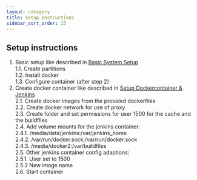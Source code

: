 ```yaml
---
layout: category
title: Setup Instructions
sidebar_sort_order: 15
---
```


## Setup instructions

1. Basic setup like described in [Basic System Setup](basicSystemSetup.md)  
  1.1. Create partitions  
  1.2. Install docker  
  1.3. Configure container (after step 2)   
2. Create docker container like described in [Setup Dockercontainer & Jenkins](setupDockercontainerJenkins.md)  
  2.1. Create docker images from the provided dockerfiles  
  2.2. Create docker network for use of proxy  
  2.3. Create folder and set permissions for user 1500 for the cache and the buildfiles  
  2.4. Add volume mounts for the jenkins container:  
    2.4.1. /media/data/jenkins:/var/jenkins_home  
    2.4.2. /var/run/docker.sock:/var/run/docker.sock  
    2.4.3. /media/docker2:/var/buildfiles  
  2.5. Other jenkins container config adaptions:  
    2.5.1. User set to 1500  
    2.5.2 New image name  
  2.6. Start container
